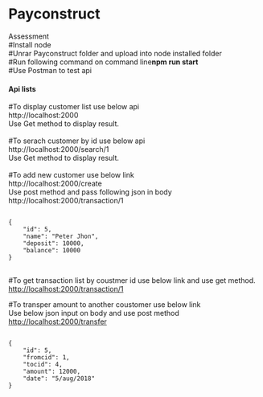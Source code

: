 <h1>Payconstruct</h1>

Assessment
<br/>
#Install node 
<br/>
#Unrar Payconstruct folder and upload into node installed folder
<br/>
#Run following command on command line<b>npm run start</b>
<br/>
#Use Postman to test api
<br>
<h4>Api lists</h4>

#To display customer list use below api
<br/>
http://localhost:2000 
<br/>Use Get method to display result.
<br/>
<br/>
#To serach customer by id use below api
<br>
http://localhost:2000/search/1
<br/>Use Get method to display result.
<br/>
<br/>
#To add new customer use below link
<br/>
http://localhost:2000/create
<br/>
Use post method and pass following json in body
http://localhost:2000/transaction/1
<div>
<pre>
<code>
{
    "id": 5,
    "name": "Peter Jhon",
    "deposit": 10000,
    "balance": 10000
}
</code>
</pre>
 <div>
#To get transaction list by coustmer id use below link  and use get method.
<br/>
<a href="http://localhost:2000/transaction/1" rel="nofollow">http://localhost:2000/transaction/1</a>        
</br>

#To transper amount to another coustomer use below link
<br/>
Use below json input on body and use post method
<br/>
<a href="http://localhost:2000/transfer" rel="nofollow">http://localhost:2000/transfer</a>  
<pre>
<code>
{
    "id": 5,
    "fromcid": 1,
    "tocid": 4,
    "amount": 12000,
    "date": "5/aug/2018"
}
</code>
</pre>
